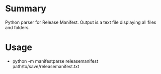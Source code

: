 # Summary
Python parser for Release Manifest.
Output is a text file displaying all files and folders.

# Usage
- python -m manifestparse releasemanifest path/to/save/releasemanifest.txt
